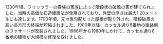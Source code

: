 1300年頃、フリッツラーの貴族の家族によって階段状の破風の家が建てられました。当時の高価な石造建築法が使用されており、外壁の厚さは最大1.20メートルにも達します。1700年頃、元々急勾配だった屋根が取り外され、階段破風の高い長方形の終端が短縮されました。1900年以降、カッセル通り6番地の街路側のファサードが改装されました。1986年から1988年にかけて、カッセル通り8番地の建物が大規模な修復を受けました。